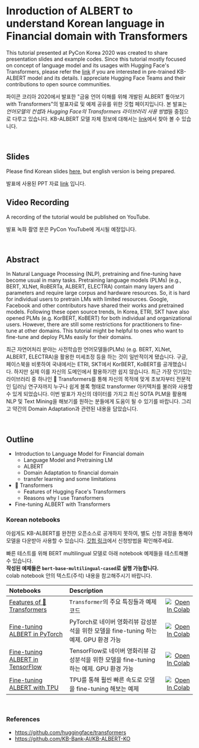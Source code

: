 # Inroduction of ALBERT to understand Korean language in Financial domain with Transformers

This tutorial presented at PyCon Korea 2020 was created to share presentation slides and example codes.
Since this tutorial mostly focused on concept of language model and its usages with Hugging Face's Transformers, 
please refer the [link](https://github.com/KB-Bank-AI/KB-ALBERT-KO) if you are interested in pre-trained KB-ALBERT model and its details.
I appreciate Hugging Face Teams and their contributions to open source communities. 

파이콘 코리아 2020에서 발표한 "금융 언어 이해를 위해 개발된 ALBERT 톺아보기 with Transformers"의 
발표자료 및 예제 공유를 위한 깃헙 페이지입니다. 본 발표는 *언어모델의 컨셉*과 *Hugging Face의 Transformers 라이브러리 사용 방법*을 
중점으로 다루고 있습니다. KB-ALBERT 모델 자체 정보에 대해서는 [link](https://github.com/KB-Bank-AI/KB-ALBERT-KO)에서 
찾아 볼 수 있습니다.

<br>

## Slides

Please find Korean slides [here](https://github.com/sackoh/pycon-korea-2020-kb-albert/blob/master/assets/PyConKR-2020_%EC%98%A4%EC%84%B1%EC%9A%B0_%EA%B8%88%EC%9C%B5%20%EC%96%B8%EC%96%B4%20%EC%9D%B4%ED%95%B4%EB%A5%BC%20%EC%9C%84%ED%95%B4%20%EA%B0%9C%EB%B0%9C%EB%90%9C%20ALBERT%20%ED%86%BA%EC%95%84%EB%B3%B4%EA%B8%B0_v1.0.pdf), but english version is being prepared.

발표에 사용된 PPT 자료 [link](https://github.com/sackoh/pycon-korea-2020-kb-albert/blob/master/assets/PyConKR-2020_%EC%98%A4%EC%84%B1%EC%9A%B0_%EA%B8%88%EC%9C%B5%20%EC%96%B8%EC%96%B4%20%EC%9D%B4%ED%95%B4%EB%A5%BC%20%EC%9C%84%ED%95%B4%20%EA%B0%9C%EB%B0%9C%EB%90%9C%20ALBERT%20%ED%86%BA%EC%95%84%EB%B3%B4%EA%B8%B0_v1.0.pdf) 입니다.

## Video Recording

A recording of the tutorial would be published on YouTube.

발표 녹화 촬영 분은 PyCon YouTube에 게시될 예정입니다.

<br>

## Abstract
In Natural Language Processing (NLP), pretraining and fine-tuning have become usual in many tasks. 
Pretraining language models (PLMs) (e.g., BERT, XLNet, RoBERTa, ALBERT, ELECTRA) contain many layers and parameters 
and require large corpus and hardware resources.
So, it is hard for individual users to pretrain LMs with limited resources. 
Google, Facebook and other contributors have shared their works and pretrained models. 
Following these open source trends, In Korea, ETRI, SKT have also opened PLMs (e.g. KorBERT, KoBERT) for both individual 
and organizational users.
However, there are still some restrictions for practitioners to fine-tune at other domains.
This tutorial might be helpful to ones who want to fine-tune and deploy PLMs easily for their domains.

최근 자연어처리 분야는 사전학습한 언어모델들(PLMs) (e.g. BERT, XLNet, ALBERT, ELECTRA)을 활용한 미세조정 등을 하는 것이 
일반적이게 됐습니다. 구글, 페이스북을 비롯하여 국내에서는 ETRI, SKT에서 KorBERT, KoBERT를 공개했습니다.
하지만 실제 이를 자신의 도메인에서 활용하기란 쉽지 않습니다. 최근 가장 인기있는 라이브러리 중 하나인 🤗 Transformers를 
통해 자신의 목적에 맞게 초보자부터 전문적인 딥러닝 연구자까지 누구나 쉽게 블록 형태로 transformer 아키텍처를 불러와 
사용할 수 있게 되었습니다. 이번 발표가 자신의 데이터를 가지고 최신 SOTA PLM을 활용해 NLP 및 Text Mining을 해보기를 
원하는 분들에게 도움이 될 수 있기를 바랍니다. 그리고 약간의 Domain Adaptation과 관련된 내용을 담았습니다.

<br>

## Outline

- Introduction to Language Model for Financial domain
    - Language Model and Pretraining LM
    - ALBERT
    - Domain Adaptation to financial domain
    - transfer learning and some limitations
- 🤗 Transformers
    - Features of Hugging Face's Transformers
    - Reasons why I use Transformers
- Fine-tuning ALBERT with Transformers 

### Korean notebooks

아쉽게도 KB-ALBERT를 완전한 오픈소스로 공개하지 못하여, 별도 신청 과정을 통해야 모델을 다운받아 사용할 수 있습니다.
[깃헙 링크](https://github.com/KB-Bank-AI/KB-ALBERT-KO/tree/master/kb-albert-char)에서 신청방법을 확인해주세요.

빠른 테스트를 위해 BERT multilingual 모델로 아래 notebook 예제들을 테스트해볼 수 있습니다.<br>
**작성된 예제들은 `bert-base-multilingual-cased`로 실행 가능합니다.**<br>
colab notebook 안의 텍스트(주석) 내용을 참고해주시기 바랍니다.

| Notebooks | Description |  |
|:--- | :--- | ---: |
| [Features of 🤗 Transformers](https://github.com/sackoh/pycon-korea-2020-kb-albert/blob/master/01-Features-of-Transformers.ipynb) | `Transformer`의 주요 특징들과 예제 코드 | [![Open In Colab](https://colab.research.google.com/assets/colab-badge.svg)](https://colab.research.google.com/github/sackoh/pycon-korea-2020-kb-albert/blob/master/01-Features-of-Transformers.ipynb) |
| [Fine-tuning ALBERT in PyTorch](https://github.com/sackoh/pycon-korea-2020-kb-albert/blob/master/02-Fine-tuning-ALBERT-in-PyTorch.ipynb) | PyTorch로 네이버 영화리뷰 감성분석을 위한 모델을 fine-tuning 하는 예제. GPU 환경 가능 | [![Open In Colab](https://colab.research.google.com/assets/colab-badge.svg)](https://colab.research.google.com/github/sackoh/pycon-korea-2020-kb-albert/blob/master/02-Fine-tuning-ALBERT-in-PyTorch.ipynb) |
| [Fine-tuning ALBERT in TensorFlow](https://github.com/sackoh/pycon-korea-2020-kb-albert/blob/master/03-Fine-tuning-ALBERT-in-TensorFlow.ipynb) | TensorFlow로 네이버 영화리뷰 감성분석을 위한 모델을 fine-tuning 하는 예제. GPU 환경 가능 | [![Open In Colab](https://colab.research.google.com/assets/colab-badge.svg)](https://colab.research.google.com/github/sackoh/pycon-korea-2020-kb-albert/blob/master/03-Fine-tuning-ALBERT-in-TensorFlow.ipynb) |
| [Fine-tuning ALBERT with TPU](https://github.com/sackoh/pycon-korea-2020-kb-albert/blob/master/04-Fine-tuning-ALBERT-with-TPU.ipynb) | TPU를 통해 훨씬 빠른 속도로 모델을 fine-tuning 해보는 예제 | [![Open In Colab](https://colab.research.google.com/assets/colab-badge.svg)](https://colab.research.google.com/github/sackoh/pycon-korea-2020-kb-albert/blob/master/04-Fine-tuning-ALBERT-with-TPU.ipynb) |

<br>

### References
- https://github.com/huggingface/transformers
- https://github.com/KB-Bank-AI/KB-ALBERT-KO
